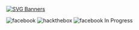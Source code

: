 [![SVG Banners](https://svg-banners.vercel.app/api?type=glitch&text1=🌪️koaziu🌪️&width=1000&height=200)](https://github.com/koziuu/koziuu/blob/main/README.md)

![facebook](https://img.shields.io/badge/Facebook-3b5998?style=for-the-badge&logo=Facebook&logoColor=white)
![hackthebox](https://img.shields.io/badge/HackTheBox-000000?style=for-the-badge&logo=HackTheBox&logoColor=9FEF00)
![facebook](https://img.shields.io/badge/GitHub-171515?style=for-the-badge&logo=GitHub&logoColor=white)
In Progress
